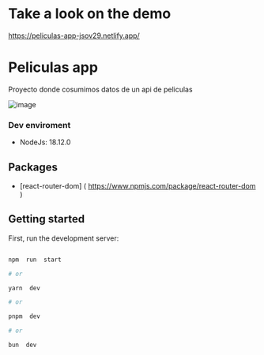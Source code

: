 # Take a look on the demo
https://peliculas-app-jsov29.netlify.app/

# Peliculas app

Proyecto donde cosumimos datos de un api de peliculas

![image](https://github.com/jimmyov29/peliculas-app/assets/82368446/f8632025-ef26-433b-a345-c7a29d292b3a)


### Dev enviroment
- NodeJs: 18.12.0

## Packages
- [react-router-dom] ( https://www.npmjs.com/package/react-router-dom )

## Getting started
First, run the development server:

```bash

npm  run  start

# or

yarn  dev

# or

pnpm  dev

# or

bun  dev
